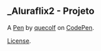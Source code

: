 _Aluraflix2  - Projeto
----------------------


A [Pen](https://codepen.io/quecolf/pen/zYLyLbq) by [quecolf](https://codepen.io/quecolf) on [CodePen](https://codepen.io).

[License](https://codepen.io/license/pen/zYLyLbq).